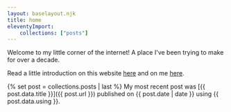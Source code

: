 ```yaml
---
layout: baselayout.njk
title: home
eleventyImport:
    collections: ["posts"]
---
```


Welcome to my little corner of the internet! A place I've been trying to make for over a decade.

Read a little introduction on this website [here](/post/finally-a-beginning) and on me [here](/post/a-little-introduction).

{% set post = collections.posts | last %}
My most recent post was [{{ post.data.title }}]({{ post.url }}) published on {{ post.date | date }} using {{ post.data.using }}.